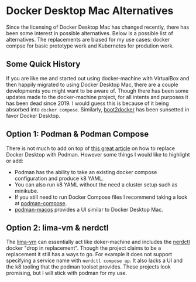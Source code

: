# Docker Desktop Mac Alternatives
Since the licensing of Docker Desktop Mac has changed recently, there has been some interest in possible alternatives. Below is a possible list of alternatives.
The replacements are biased for my use cases: docker compse for basic prototype work and Kubernetes for prodution work.

## Some Quick History
If you are like me and started out using docker-machine with VirtualBox and then happily migrated to using Docker Desktop Mac, there are a couple developments you might want to be aware of.
Though there has been some updates made to the docker-machine project, for all intents and purposes it has been dead since 2019. I would guess this is because of it being absorbed into `docker compose`. Similarly, [boot2docker](https://github.com/boot2docker/boot2docker) has been sunsetted in favor Docker Desktop.

## Option 1: Podman & Podman Compose
There is not much to add on top of [this great article](https://marcusnoble.co.uk/2021-09-01-migrating-from-docker-to-podman/) on how to replace Docker Desktop with Podman. However some things I would like to highlight or add: 
- Podman has the ability to take an existing docker compose configuration and produce k8 YAML.
- You can also run k8 YAML without the need a cluster setup such as minikube.
- If you still need to run Docker Compose files I recommend taking a look at [podman-compose](https://github.com/containers/podman-compose).
- [podman-macos](https://github.com/containers/podman-compose) provides a UI similar to Docker Desktop Mac.

## Option 2: lima-vm & nerdctl
The [lima-vm](https://github.com/lima-vm/lima) can essentially act like doker-machine and includes the [nerdctl](https://github.com/containerd/nerdctl) docker "drop in replacement". Though the project claims to be a replacement it still has a ways to go. For example it does not support specifying a service name with `nerdctl compose up`. It also lacks a UI and the k8 tooling that the podman toolset provides. These projects look promising, but I will stick with podman for my use.